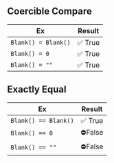 
## Coercible Compare


| Ex | Result |
| - | - |
| `Blank() = Blank()` | ✅ True |
| `Blank() = 0` | ✅ True |
| `Blank() = ""` | ✅ True |

## Exactly Equal


| Ex | Result |
| - | - |
| `Blank() == Blank()` | ✅ True |
| `Blank() == 0` | ⛔False |
| `Blank() == ""` | ⛔False |
